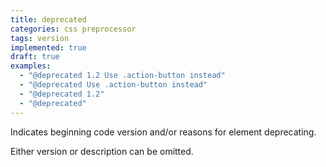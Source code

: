 ```yaml
---
title: deprecated
categories: css preprocessor
tags: version
implemented: true
draft: true
examples:
  - "@deprecated 1.2 Use .action-button instead"
  - "@deprecated Use .action-button instead"
  - "@deprecated 1.2"
  - "@deprecated"
---
```


Indicates beginning code version and/or reasons for element deprecating.

Either version or description can be omitted.
